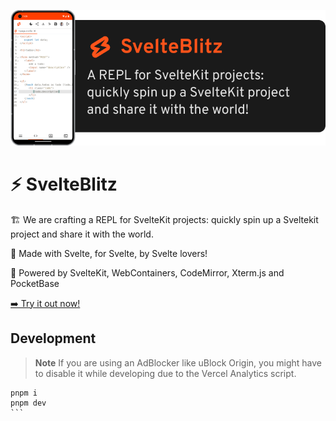 ![A mockup of a phone with a Screenshot of SvelteBlitz opened. SvelteBlitz: A REPL for SvelteKit projects: quickly spin up a SvelteKit Projects and share it with the world!](./header.png)

# ⚡ SvelteBlitz

🏗️ We are crafting a REPL for SvelteKit projects: quickly spin up a Sveltekit project and share it with the world.

🧡 Made with Svelte, for Svelte, by Svelte lovers!

🔌 Powered by SvelteKit, WebContainers, CodeMirror, Xterm.js and PocketBase

[➡️ Try it out now!](https://svelteblitz.vercel.app/)

## Development

> **Note**
> If you are using an AdBlocker like uBlock Origin, you might have to disable it while developing due to the Vercel Analytics script.

````
pnpm i
pnpm dev
```
````
